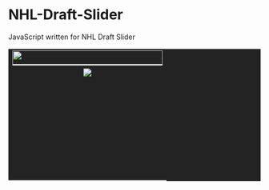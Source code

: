 
# NHL-Draft-Slider
JavaScript written for NHL Draft Slider

<link href='http://fonts.googleapis.com/css?family=Oswald' rel='stylesheet' type='text/css'>
<script src="/trade_deadline.js" type="text/javascript"></script>

<script src="//ajax.googleapis.com/ajax/libs/jquery/1.10.2/jquery.min.js"></script>
<style type="text/css">
.bottomwhite {
border-bottom: 2px solid #FFFFFF;
}
#ticker {
    height: 220px;
	width:300px;
    overflow: hidden;
	margin: 0; padding: 0;
	list-style: none;
	vertical-align: middle;
}
#ticker li {
    height: 220px;
	width:300px;
	vertical-align: top;

}

#ticker li span {
	font-family: Oswald;
	vertical-align: top;

	}

</style>


<table cellpadding="0" cellspacing="0" border="0" align="center" width="300" bgcolor="#232323">
<tr>
<td align="center" width="300" height="28">
<img src="http://images.sportsnetwork.com/snetwork/home700/events/homepage/right/tradetracker/banner1.jpg" width="300" height="28" class="bottomwhite">
</td>
</tr>
<tr>
<td align="center" width="300" height="220" class="bottomwhite">
<ul id="ticker">

<li><img src="http://images.sportsnetwork.com/nhl/specialevents/trade_deadline/wisniewski_ducks.jpg"></li>
<li><img src="http://images.sportsnetwork.com/nhl/specialevents/trade_deadline/stewart_wild.jpg"></li>
<li><img src="http://images.sportsnetwork.com/nhl/specialevents/trade_deadline/talbot_bruins.jpg"></li>
<li><img src="http://images.sportsnetwork.com/nhl/specialevents/trade_deadline/mitchell_habs.jpg"></li>
<li><img src="http://images.sportsnetwork.com/nhl/specialevents/trade_deadline/brewer_leafs.jpg"></li>
<li><img src="http://images.sportsnetwork.com/nhl/specialevents/trade_deadline/knight_wild.jpg"></li>
<li><img src="http://images.sportsnetwork.com/nhl/specialevents/trade_deadline/lovejoy_penguins.jpg"></li>
<li><img src="http://images.sportsnetwork.com/nhl/specialevents/trade_deadline/jokinen_blues.jpg"></li>
<li><img src="http://images.sportsnetwork.com/nhl/specialevents/trade_deadline/baertschi_canucks.jpg"></li>
<li><img src="http://images.sportsnetwork.com/nhl/specialevents/trade_deadline/clark_avs.jpg"></li>
<li><img src="http://images.sportsnetwork.com/nhl/specialevents/trade_deadline/neurvirth_islanders.jpg"></li>
<li><img src="http://images.sportsnetwork.com/nhl/specialevents/trade_deadline/leggio_coyotes.jpg"></li>
<li><img src="http://images.sportsnetwork.com/nhl/specialevents/trade_deadline/leopold_wild.jpg"></li>
<li><img src="http://images.sportsnetwork.com/nhl/specialevents/trade_deadline/zidlicky_wings.jpg"></li>
<li><img src="http://images.sportsnetwork.com/nhl/specialevents/trade_deadline/kennedy_islanders.jpg"></li>
<li><img src="http://images.sportsnetwork.com/nhl/specialevents/trade_deadline/conacher_canucks.jpg"></li>
<li><img src="http://images.sportsnetwork.com/nhl/specialevents/trade_deadline/smith_blackhawks.jpg"></li>
<li><img src="http://images.sportsnetwork.com/nhl/specialevents/trade_deadline/cole_penguins.jpg"></li>
<li><img src="http://images.sportsnetwork.com/nhl/specialevents/trade_deadline/hamilton_avs.jpg"></li>
<li><img src="http://images.sportsnetwork.com/nhl/specialevents/trade_deadline/michalek_blues.jpg"></li>
<li><img src="http://images.sportsnetwork.com/nhl/specialevents/trade_deadline/flynn_canadiens.jpg"></li>
<li><img src="http://images.sportsnetwork.com/nhl/specialevents/trade_deadline/petry_canadiens.jpg"></li>
<li><img src="http://images.sportsnetwork.com/nhl/specialevents/trade_deadline/coburn_gudas.jpg"></li>
<li><img src="http://images.sportsnetwork.com/nhl/specialevents/trade_deadline/connolly_bruins.jpg"></li>
<li><img src="http://images.sportsnetwork.com/nhl/specialevents/trade_deadline/cole_wings.jpg"></li>
<li><img src="http://images.sportsnetwork.com/nhl/specialevents/trade_deadline/yandle_rangers.jpg"></li>
<li><img src="http://images.sportsnetwork.com/nhl/specialevents/trade_deadline/glencross_capitals.jpg"></li>
<li><img src="http://images.sportsnetwork.com/nhl/specialevents/trade_deadline/vermette_blackhawks.jpg"></li>
</ul>
</td>
</tr>
</table>


